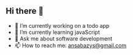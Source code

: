 ## Hi there 👋

- 🔭 I’m currently working on a todo app
- 🌱 I’m currently learning javaScript
- 💬 Ask me about software development
- 📫 How to reach me: ansabazys@gmail.com

